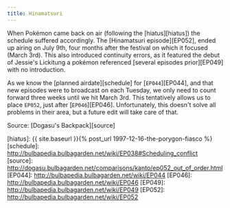 ```yaml
---
title: Hinamatsuri
---
```

When Pokémon came back on air (following the [hiatus][hiatus]) the schedule
suffered accordingly. The [Hinamatsuri episode][EP052], ended up airing on July
9th, four months after the festival on which it focused (March 3rd). This also
introduced continuity errors, as it featured the debut of Jessie's Lickitung
a pokémon referenced [several episodes prior][EP049] with no introduction.

As we know the [planned airdate][schedule] for [`EP044`][EP044], and that new
episodes were to broadcast on each Tuesday, we only need to count forward three
weeks until we hit March 3rd. This tentatively allows us to place `EP052`, just
after [`EP046`][EP046]. Unfortunately, this doesn't solve all problems in their
area, but a future edit will take care of that.

Source: [Dogasu's Backpack][source]

[hiatus]: {{ site.baseurl }}{% post_url 1997-12-16-the-porygon-fiasco %}
[schedule]: http://bulbapedia.bulbagarden.net/wiki/EP038#Scheduling_conflict
[source]: http://dogasu.bulbagarden.net/comparisons/kanto/ep052_out_of_order.html
[EP044]: http://bulbapedia.bulbagarden.net/wiki/EP044
[EP046]: http://bulbapedia.bulbagarden.net/wiki/EP046
[EP049]: http://bulbapedia.bulbagarden.net/wiki/EP049
[EP052]: http://bulbapedia.bulbagarden.net/wiki/EP052
